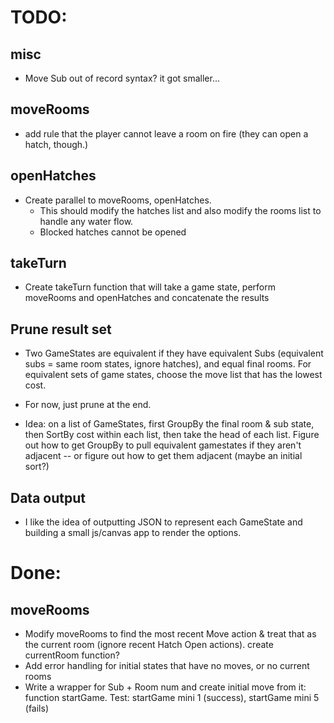 # TODO:

## misc
* Move Sub out of record syntax? it got smaller...

## moveRooms 
* add rule that the player cannot leave a room on fire (they can open a hatch, though.)

## openHatches
* Create parallel to moveRooms, openHatches.  
  * This should modify the hatches list and also modify the rooms list to handle any water flow.  
  * Blocked hatches cannot be opened

## takeTurn
* Create takeTurn function that will take a game state, perform moveRooms and openHatches and concatenate the results

## Prune result set
* Two GameStates are equivalent if they have equivalent Subs (equivalent subs = same room states, ignore hatches), and equal final rooms.  For equivalent sets of game states, choose the move list that has the lowest cost.
* For now, just prune at the end.

* Idea: on a list of GameStates, first GroupBy the final room & sub state, then SortBy cost within each list, then take the head of each list.  Figure out how to get GroupBy to pull equivalent gamestates if they aren't adjacent -- or figure out how to get them adjacent (maybe an initial sort?)


## Data output
* I like the idea of outputting JSON to represent each GameState and building a small js/canvas app to render the options.


# Done:
## moveRooms 
* Modify moveRooms to find the most recent Move action & treat that as the current room (ignore recent Hatch Open actions). create currentRoom function?
* Add error handling for initial states that have no moves, or no current rooms
* Write a wrapper for Sub + Room num and create initial move from it: function startGame.  Test: startGame mini 1 (success), startGame mini 5 (fails)
